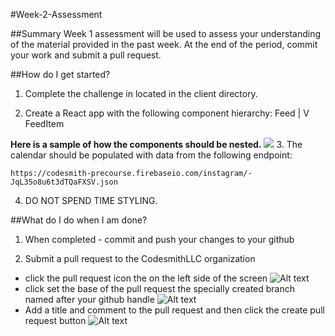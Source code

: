 #Week-2-Assessment

##Summary
Week 1 assessment will be used to assess your understanding of the material provided in the past week. At the end of the period, commit your work and submit a pull request.

##How do I get started?
1. Complete the challenge in located in the client directory.

2. Create a React app with the following component hierarchy:
                  Feed
                    |
                    V
                  FeedItem

**Here is a sample of how the components should be nested.**
![](https://www.dropbox.com/s/lf38iqjec2nfjcs/instagram-feed_shrink.png?dl=1)
3. The calendar should be populated with data from the following endpoint:

````
https://codesmith-precourse.firebaseio.com/instagram/-JqL35o8u6t3dTQaFXSV.json
````
4. DO NOT SPEND TIME STYLING.

##What do I do when I am done?
1. When completed - commit and push your changes to your github


2. Submit a pull request to the CodesmithLLC organization

  - click the pull request icon the on the left side of the screen ![Alt text](http://u.cubeupload.com/codesmith/howtopullrequest.png)
  - click set the base of the pull request the specially created branch named after your github handle ![Alt text](http://u.cubeupload.com/codesmith/howtopullrequest2.png)
  - Add a title and comment to the pull request and then click the create pull request button ![Alt text](http://u.cubeupload.com/codesmith/howtopullrequest3.png)
